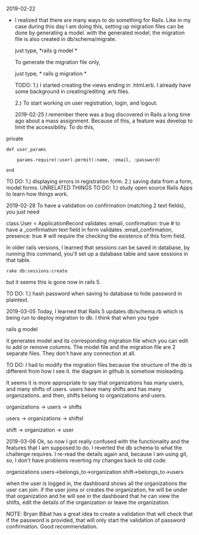2019-02-22
* I realized that there are many ways to do something for Rails.
  Like in my case during this day I am doing this, setting up
  migration files can be done by generating a model. with the generated
  model, the migration file is also created in db/schema/migrate.

  just type, *rails g model <ModelName> *

  To generate the migration file only, 

  just type, * rails g migration <MigrationName> *


  TODO:
  1.) I started creating the views ending in .html.erb.
      I already have some background in creating/editing .erb files.

  2.) To start working on user registration, login, and logout.


  2019-02-25
  I remember there was a bug discovered in Rails a long time ago
  about a mass assignment. Because of this, a feature was develop
  to limit the accessibility. To do this, 

private

    def user_params

        params.require(:user).permit(:name, :email, :password)

    end

TO DO: 
1.) displaying errors in registration form.
2.) saving data from a form, model forms.
UNRELATED THINGS TO DO:
1.) study open source Rails Apps to learn how things work.

2019-02-28
To have a validation on confirmation (matching 2 text fields), you just need


class User < ApplicationRecord 
    validates :email, confirmation: true  # to have a _confirmation text field in form
    validates :email_confirmation, presence: true # will require the checking the existence of this form field.

In older rails versions, I learned that sessions can be saved in database, by running this command, 
you'll set up a database table and save sessions in that table.

    rake db:sessions:create

but it seems this is gone now in rails 5.

TO DO:
1.) hash password when saving to database to hide password in plaintext.

2019-03-05
Today, I learned that Rails 5 updates db/schema.rb which is being run to deploy migration to db.
I think that when you type 

rails g model <name>

it generates model and its corresponding migration file which you can edit to add or remove columns.
The model file and the migration file are 2 separate files. They don't have any connection at all.

TO DO: 
I had to modify the migration files because the structure of the db is different from how I see it. the 
diagram in github is somehow misleading. 

It seems it is more appropriate to say that organizations has many users, and many shifts of users.
users have many shifts and has many organizations. and then, shifts belong to organizations and users.

organizations -> users
                      -> shifts

users -> organizations
          -> shiftsl

shift -> organization
       ->  user

2019-03-06
Ok, so now I got really confused with the functionality and the features that I am supposed to do.
I reverted the db schema to what the challenge requires. I re-read the details again and, because I am
using git, so, I don't have problems reverting my changes back to old code.

organizations
users->belongs_to->organization
shift->belongs_to->users

when the user is logged in, the dashboard shows all the organizations the user can join.
if the user joins or creates the organization, he will be under that organization and he will see 
in the dashboard that he can view the shifts, edit the details of the organization or leave the organization.

NOTE: Bryan Bibat has a great idea to create a validation that will check that if the password is provided, that will only start the validation of password confirmation. Good recommendation.